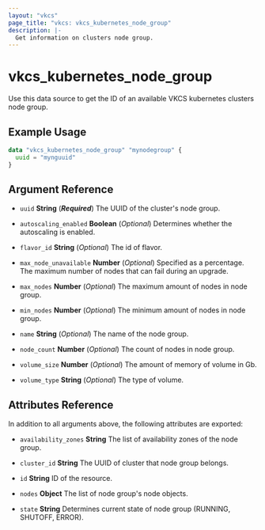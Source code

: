 ```yaml
---
layout: "vkcs"
page_title: "vkcs: vkcs_kubernetes_node_group"
description: |-
  Get information on clusters node group.
---
```


# vkcs_kubernetes_node_group

Use this data source to get the ID of an available VKCS kubernetes clusters node group.

## Example Usage
```terraform
data "vkcs_kubernetes_node_group" "mynodegroup" {
  uuid = "mynguuid"
}
```
## Argument Reference
- `uuid` **String** (***Required***) The UUID of the cluster's node group.

- `autoscaling_enabled` **Boolean** (*Optional*) Determines whether the autoscaling is enabled.

- `flavor_id` **String** (*Optional*) The id of flavor.

- `max_node_unavailable` **Number** (*Optional*) Specified as a percentage. The maximum number of nodes that can fail during an upgrade.

- `max_nodes` **Number** (*Optional*) The maximum amount of nodes in node group.

- `min_nodes` **Number** (*Optional*) The minimum amount of nodes in node group.

- `name` **String** (*Optional*) The name of the node group.

- `node_count` **Number** (*Optional*) The count of nodes in node group.

- `volume_size` **Number** (*Optional*) The amount of memory of volume in Gb.

- `volume_type` **String** (*Optional*) The type of volume.


## Attributes Reference
In addition to all arguments above, the following attributes are exported:
- `availability_zones` **String** The list of availability zones of the node group.

- `cluster_id` **String** The UUID of cluster that node group belongs.

- `id` **String** ID of the resource.

- `nodes` **Object** The list of node group's node objects.

- `state` **String** Determines current state of node group (RUNNING, SHUTOFF, ERROR).


